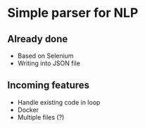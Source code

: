 # Simple parser for NLP
## Already done
- Based on Selenium
- Writing into JSON file

## Incoming features
- Handle existing code in loop
- Docker
- Multiple files (?)
